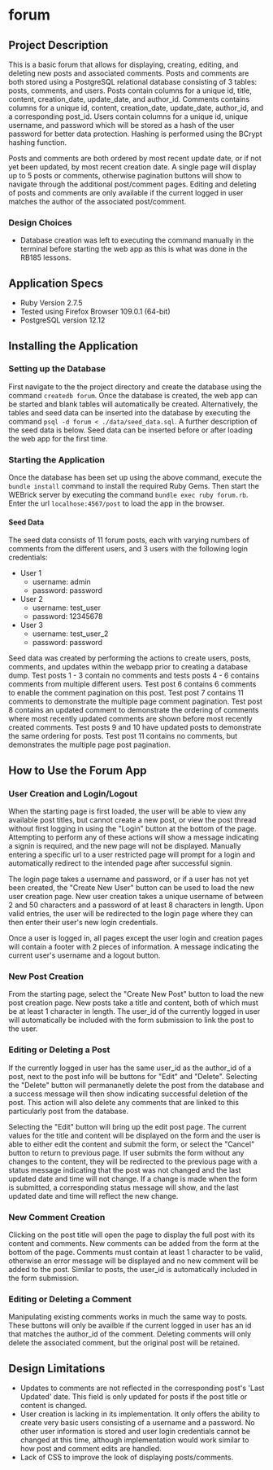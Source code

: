 # forum

## Project Description ##
This is a basic forum that allows for displaying, creating, editing, and deleting new posts and associated comments. Posts and comments are both stored using a PostgreSQL relational database consisting of 3 tables: posts, comments, and users. Posts contain columns for a unique id, title, content, creation_date, update_date, and author_id. Comments contains columns for a unique id, content, creation_date, update_date, author_id, and a corresponding post_id. Users contain columns for a unique id, unique username, and password which will be stored as a hash of the user password for better data protection. Hashing is performed using the BCrypt hashing function. 

Posts and comments are both ordered by most recent update date, or if not yet been updated, by most recent creation date. A single page will display up to 5 posts or comments, otherwise pagination buttons will show to navigate through the additional post/comment pages. Editing and deleting of posts and comments are only available if the current logged in user matches the author of the associated post/comment.

### Design Choices ###
  - Database creation was left to executing the command manually in the terminal before starting the web app as this is what was done in the RB185 lessons.


## Application Specs ##
  - Ruby Version 2.7.5
  - Tested using Firefox Browser 109.0.1 (64-bit)
  - PostgreSQL version 12.12


## Installing the Application ##
### Setting up the Database ###
First navigate to the the project directory and create the database using the command `createdb forum`. Once the database is created, the web app can be started and blank tables will automatically be created. Alternatively, the tables and seed data can be inserted into the database by executing the command `psql -d forum < ./data/seed_data.sql`. A further description of the seed data is below. Seed data can be inserted before or after loading the web app for the first time.

### Starting the Application ###
Once the database has been set up using the above command, execute the `bundle install` command to install the required Ruby Gems. Then start the WEBrick server by executing the command `bundle exec ruby forum.rb`. Enter the url `localhose:4567/post` to load the app in the browser.

#### Seed Data ####
The seed data consists of 11 forum posts, each with varying numbers of comments from the different users, and 3 users with the following login credentials:
  - User 1
    - username: admin
    - password: password
  - User 2
    - username: test_user
    - password: 12345678
  - User 3
    - username: test_user_2
    - password: password

Seed data was created by performing the actions to create users, posts, comments, and updates within the webapp prior to creating a database dump. Test posts 1 - 3 contain no comments and tests posts 4 - 6 contains comments from multiple different users. Test post 6 contains 6 comments to enable the comment pagination on this post. Test post 7 contains 11 comments to demonstrate the multiple page comment pagination. Test post 8 contains an updated comment to demonstrate the ordering of comments where most recently updated comments are shown before most recently created comments. Test posts 9 and 10 have updated posts to demonstrate the same ordering for posts. Test post 11 contains no comments, but demonstrates the multiple page post pagination.


## How to Use the Forum App ##
### User Creation and Login/Logout ###
When the starting page is first loaded, the user will be able to view any available post titles, but cannot create a new post, or view the post thread without first logging in using the "Login" button at the bottom of the page. Attempting to perform any of these actions will show a message indicating a signin is required, and the new page will not be displayed. Manually entering a specific url to a user restricted page will prompt for a login and automatically redirect to the intended page after successful signin.

The login page takes a username and password, or if a user has not yet been created, the "Create New User" button can be used to load the new user creation page. New user creation takes a unique username of between 2 and 50 characters and a password of at least 8 characters in length. Upon valid entries, the user will be redirected to the login page where they can then enter their user's new login credentials.

Once a user is logged in, all pages except the user login and creation pages will contain a footer with 2 pieces of information. A message indicating the current user's username and a logout button.

### New Post Creation ###
From the starting page, select the "Create New Post" button to load the new post creation page. New posts take a title and content, both of which must be at least 1 character in length. The user_id of the currently logged in user will automatically be included with the form submission to link the post to the user.

### Editing or Deleting a Post ###
If the currently logged in user has the same user_id as the author_id of a post, next to the post info will be buttons for "Edit" and "Delete". Selecting the "Delete" button will permananetly delete the post from the database and a success message will then show indicating successful deletion of the post. This action will also delete any comments that are linked to this particularly post from the database. 

Selecting the "Edit" button will bring up the edit post page. The current values for the title and content will be displayed on the form and the user is able to either edit the content and submit the form, or select the "Cancel" button to return to previous page. If user submits the form without any changes to the content, they will be redirected to the previous page with a status message indicating that the post was not changed and the last updated date and time will not change. If a change is made when the form is submitted, a corresponding status message will show, and the last updated date and time will reflect the new change.

### New Comment Creation ###
Clicking on the post title will open the page to display the full post with its content and comments. New comments can be added from the form at the bottom of the page. Comments must contain at least 1 character to be valid, otherwise an error message will be displayed and no new comment will be added to the post. Similar to posts, the user_id is automatically included in the form submission.

### Editing or Deleting a Comment ###
Manipulating existing comments works in much the same way to posts. These buttons will only be availble if the current logged in user has an id that matches the author_id of the comment. Deleting comments will only delete the associated comment, but the original post will be retained.


## Design Limitations
  - Updates to comments are not reflected in the corresponding post's 'Last Updated' date. This field is only updated for posts if the post title or content is changed.
  - User creation is lacking in its implementation. It only offers the ability to create very basic users consisting of a username and a password. No other user information is stored and user login credentials cannot be changed at this time, although implementation would work similar to how post and comment edits are handled.
  - Lack of CSS to improve the look of displaying posts/comments.
